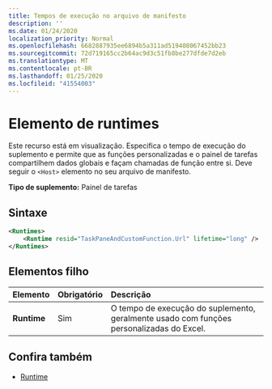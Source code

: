 ```yaml
---
title: Tempos de execução no arquivo de manifesto
description: ''
ms.date: 01/24/2020
localization_priority: Normal
ms.openlocfilehash: 6682887935ee6894b5a311ad519408067452bb23
ms.sourcegitcommit: 72d719165cc2b64ac9d3c51fb8be277dfde7d2eb
ms.translationtype: MT
ms.contentlocale: pt-BR
ms.lasthandoff: 01/25/2020
ms.locfileid: "41554003"
---
```

# <a name="runtimes-element"></a>Elemento de runtimes

Este recurso está em visualização. Especifica o tempo de execução do suplemento e permite que as funções personalizadas e o painel de tarefas compartilhem dados globais e façam chamadas de função entre si. Deve seguir o `<Host>` elemento no seu arquivo de manifesto.

**Tipo de suplemento:** Painel de tarefas

## <a name="syntax"></a>Sintaxe

```XML
<Runtimes>
    <Runtime resid="TaskPaneAndCustomFunction.Url" lifetime="long" />
</Runtimes>
```

## <a name="child-elements"></a>Elementos filho

|  Elemento |  Obrigatório  |  Descrição  |
|:-----|:-----|:-----|
|  **Runtime**     | Sim |  O tempo de execução do suplemento, geralmente usado com funções personalizadas do Excel.

## <a name="see-also"></a>Confira também

- [Runtime](runtime.md)
